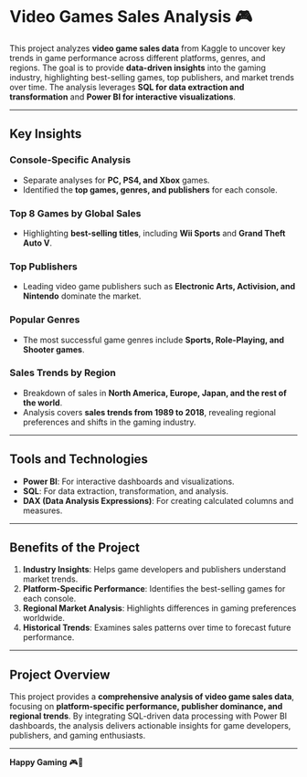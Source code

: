 # Video Games Sales Analysis 🎮  

This project analyzes **video game sales data** from Kaggle to uncover key trends in game performance across different platforms, genres, and regions. The goal is to provide **data-driven insights** into the gaming industry, highlighting best-selling games, top publishers, and market trends over time. The analysis leverages **SQL for data extraction and transformation** and **Power BI for interactive visualizations**.  

---

## Key Insights  

### **Console-Specific Analysis**  
- Separate analyses for **PC, PS4, and Xbox** games.  
- Identified the **top games, genres, and publishers** for each console.  

### **Top 8 Games by Global Sales**  
- Highlighting **best-selling titles**, including **Wii Sports** and **Grand Theft Auto V**.  

### **Top Publishers**  
- Leading video game publishers such as **Electronic Arts, Activision, and Nintendo** dominate the market.  

### **Popular Genres**  
- The most successful game genres include **Sports, Role-Playing, and Shooter games**.  

### **Sales Trends by Region**  
- Breakdown of sales in **North America, Europe, Japan, and the rest of the world**.  
- Analysis covers **sales trends from 1989 to 2018**, revealing regional preferences and shifts in the gaming industry.  

---

## Tools and Technologies  
- **Power BI**: For interactive dashboards and visualizations.  
- **SQL**: For data extraction, transformation, and analysis.
- **DAX (Data Analysis Expressions)**: For creating calculated columns and measures.

---

## Benefits of the Project  
1. **Industry Insights**: Helps game developers and publishers understand market trends.  
2. **Platform-Specific Performance**: Identifies the best-selling games for each console.  
3. **Regional Market Analysis**: Highlights differences in gaming preferences worldwide.  
4. **Historical Trends**: Examines sales patterns over time to forecast future performance.  

---

## Project Overview  
This project provides a **comprehensive analysis of video game sales data**, focusing on **platform-specific performance, publisher dominance, and regional trends**. By integrating SQL-driven data processing with Power BI dashboards, the analysis delivers actionable insights for game developers, publishers, and gaming enthusiasts.  

---

**Happy Gaming** 🎮🚀  


